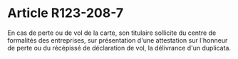 # Article R123-208-7

En cas de perte ou de vol de la carte, son titulaire sollicite du centre de  formalités des entreprises, sur présentation d'une attestation sur l'honneur de  perte ou du récépissé de déclaration de vol, la délivrance d'un duplicata.
